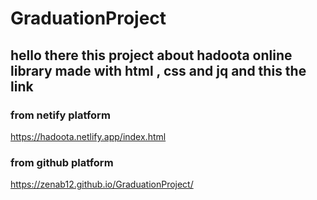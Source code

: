 # GraduationProject
## hello there this project about hadoota online library made with html , css  and jq and this the link 

### from netify platform 

https://hadoota.netlify.app/index.html


### from github platform 

 https://zenab12.github.io/GraduationProject/
